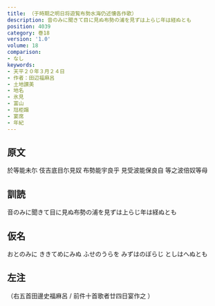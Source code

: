 ```yaml
---
title: （于時期之明日将遊覧布勢水海仍述懐各作歌）
description: 音のみに聞きて目に見ぬ布勢の浦を見ずは上らじ年は経ぬとも
position: 4039
category: 巻18
version: '1.0'
volume: 18
comparison:
- なし
keywords:
- 天平２０年３月２４日
- 作者：田辺福麻呂
- 土地讃美
- 地名
- 氷見
- 富山
- 尫柜蹋
- 宴席
- 年紀
---
```


## 原文

於等能未尓 伎吉底目尓見奴 布勢能宇良乎 見受波能保良自 等之波倍奴等母

## 訓読

音のみに聞きて目に見ぬ布勢の浦を見ずは上らじ年は経ぬとも

## 仮名

おとのみに ききてめにみぬ ふせのうらを みずはのぼらじ としはへぬとも

## 左注

（右五首田邊史福麻呂 / 前件十首歌者廿四日宴作之 ）
